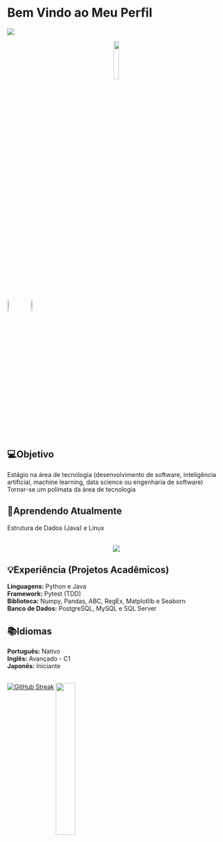 # Bem Vindo ao Meu Perfil

<img src = "https://w0.peakpx.com/wallpaper/432/891/HD-wallpaper-rog-8-bit-republic-of-gamers-games-artist-artwork-digital-art-artstation.jpg">
<p align="center">
  <img src="https://komarev.com/ghpvc/?username=raul-rolim&style=plastic&color=FF4430" width="15%">
</p>
<a href="https://www.linkedin.com/in/raul-de-luca-roberto-rolim-a5325a17a/"><img src="https://cdn-icons-png.flaticon.com/512/174/174857.png" width="8%" ></a>
<a href="mailto:rauldeveloperproject1447@gmail.com"><img src="https://cdn-icons-png.flaticon.com/512/281/281769.png" width="8%" hspace="10" ></a>



## 💻Objetivo 
Estágio na área de tecnologia (desenvolvimento de software, inteligência artificial, machine learning, data science ou engenharia de software)
Tornar-se um polímata da área de tecnologia 

## 🔎Aprendendo Atualmente 
Estrutura de Dados (Java) e Linux  <br/><br/>
<p align="center">
  <img src = "https://github-readme-stats.vercel.app/api?username=raul-rolim&theme=merko">
</p>

## 💡Experiência (Projetos Acadêmicos)

<strong>Linguagens:</strong> Python e Java  
<strong>Framework:</strong> Pytest (TDD)  
<strong>Biblioteca:</strong> Numpy, Pandas, ABC, RegEx, Matplotlib e Seaborn<br/>
<strong>Banco de Dados:</strong> PostgreSQL, MySQL e SQL Server

## 📚Idiomas

<strong>Português:</strong> Nativo  
<strong>Inglês:</strong> Avançado - C1  
<strong>Japonês:</strong> Iniciante
<br/> <br/>

[![GitHub Streak](https://github-readme-streak-stats-two-puce.vercel.app?user=raul-rolim&theme=merko&border_radius=4&card_width=480)](https://git.io/streak-stats)
<img src = "https://github-readme-stats.vercel.app/api/top-langs/?username=raul-rolim&layout=compact&theme=merko" align = top width="30%"> 
